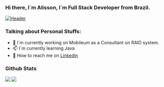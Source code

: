 ###   Hi there, I´m Alisson, I´m Full Stack Developer from Brazil.

[![Header](https://media.giphy.com/media/UtzyBJ9trryNO4R3Ee/source.gif "Header")](https://github.com/alisilva1) 

### Talking about Personal Stuffs:
- 🔭 I´m currently working on Mobileum as a Consultant on RAID system.
- 📫 I´m currently learning Java
- 💬 How to reach me on [Linkedin](https://www.linkedin.com/in/alisson-medeiros-337450119/)


### Github Stats
<img align="left" src="https://github-readme-stats.vercel.app/api/?username=alisilva1&theme=dracula" />
<img align="center" src="https://github-readme-stats.vercel.app/api/top-langs/?username=alisilva1&theme=dracula" />

